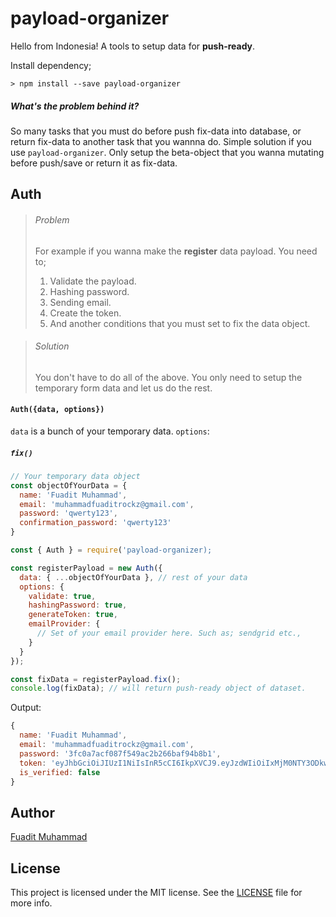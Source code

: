 # payload-organizer
Hello from Indonesia! A tools to setup data for **push-ready**.

Install dependency;
```
> npm install --save payload-organizer
```

##### What's the problem behind it?
So many tasks that you must do before push fix-data into database, or return fix-data to another task that you wannna do. Simple solution if you use `payload-organizer`. Only setup the beta-object that you wanna mutating before push/save or return it as fix-data.

## Auth
> ###### Problem
> For example if you wanna make the **register** data payload. You need to;
> 1. Validate the payload.
> 2. Hashing password.
> 3. Sending email.
> 4. Create the token.
> 5. And another conditions that you must set to fix the data object.

> ###### Solution
> You don't have to do all of the above. You only need to setup the temporary form data and let us do the rest.

#### `Auth({data, options})`
`data` is a bunch of your temporary data.
`options`:

##### `fix()` 
```javascript
// Your temporary data object
const objectOfYourData = {
  name: 'Fuadit Muhammad',
  email: 'muhammadfuaditrockz@gmail.com',
  password: 'qwerty123',
  confirmation_password: 'qwerty123'
}
```
```javascript
const { Auth } = require('payload-organizer);

const registerPayload = new Auth({
  data: { ...objectOfYourData }, // rest of your data
  options: {
    validate: true,
    hashingPassword: true,
    generateToken: true,
    emailProvider: {
      // Set of your email provider here. Such as; sendgrid etc.,
    }
  }
});

const fixData = registerPayload.fix();
console.log(fixData); // will return push-ready object of dataset.
```
Output:
```javascript
{
  name: 'Fuadit Muhammad',
  email: 'muhammadfuaditrockz@gmail.com',
  password: '3fc0a7acf087f549ac2b266baf94b8b1',
  token: 'eyJhbGciOiJIUzI1NiIsInR5cCI6IkpXVCJ9.eyJzdWIiOiIxMjM0NTY3ODkwIiwibmFtZSI6IkpvaG4gRG9lIiwiaWF0IjoxNTE2MjM5MDIyfQ.SflKxwRJSMeKKF2QT4fwpMeJf36POk6yJV_adQssw5c',
  is_verified: false
}
```

## Author
[Fuadit Muhammad](https://github.com/fuaditrockz)

## License
This project is licensed under the MIT license. See the [LICENSE](https://github.com/fuaditrockz/payload-organizer/blob/master/LICENSE) file for more info.